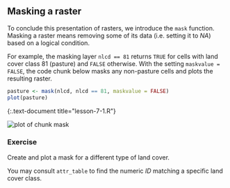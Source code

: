 ---
---

## Masking a raster

To conclude this presentation of rasters, we introduce the `mask` function. Masking a raster means removing some of its data (i.e. setting it to *NA*) based on a logical condition. 

<!--split-->

For example, the masking layer `nlcd == 81` returns `TRUE` for cells with land cover class 81 (pasture) and `FALSE` otherwise.  With the setting `maskvalue = FALSE`, the code chunk below masks any non-pasture cells and plots the resulting raster.

~~~r
pasture <- mask(nlcd, nlcd == 81, maskvalue = FALSE)
plot(pasture)
~~~
{:.text-document title="lesson-7-1.R"}

![plot of chunk mask](/maps-in-R-lesson/images/mask-1.png)

<!--split-->

### Exercise 

Create and plot a mask for a different type of land cover. 

You may consult `attr_table` to find the numeric *ID* matching a specific land cover class.
